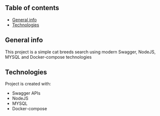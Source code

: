 ## Table of contents
* [General info](#general-info)
* [Technologies](#technologies)

## General info
This project is a simple cat breeds search using modern Swagger, NodeJS, MYSQL and Docker-compose technologies

## Technologies
Project is created with:
* Swagger APIs
* NodeJS
* MYSQL
* Docker-compose
